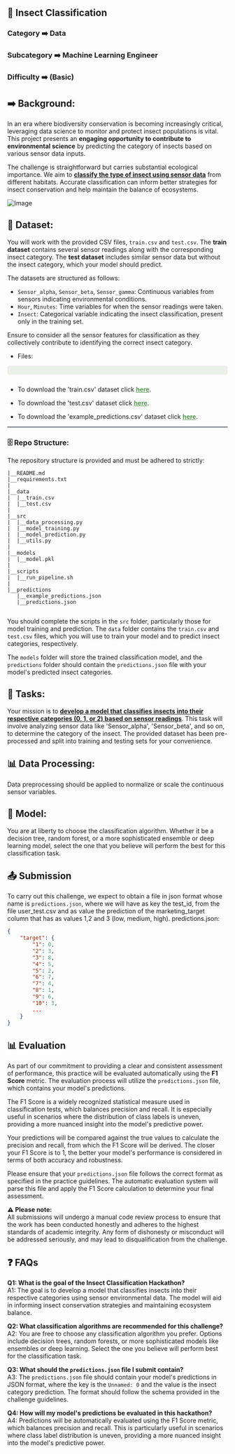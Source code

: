 ## 🌿 Insect Classification 

### Category   ➡️   Data

### Subcategory   ➡️   Machine Learning Engineer

### Difficulty   ➡️   (Basic)

## ➡️ Background:

In an era where biodiversity conservation is becoming increasingly critical, leveraging data science to monitor and protect insect populations is vital. This project presents an **engaging opportunity to contribute to environmental science** by predicting the category of insects based on various sensor data inputs.

The challenge is straightforward but carries substantial ecological importance. We aim to **<u>classify the type of insect using sensor data</u>** from different habitats. Accurate classification can inform better strategies for insect conservation and help maintain the balance of ecosystems.

![Image]()

## 📂 Dataset:

You will work with the provided CSV files, `train.csv` and `test.csv`. The **train dataset** contains several sensor readings along with the corresponding insect category. The **test dataset** includes similar sensor data but without the insect category, which your model should predict.

The datasets are structured as follows:

- `Sensor_alpha`, `Sensor_beta`, `Sensor_gamma`: Continuous variables from sensors indicating environmental conditions.
- `Hour`, `Minutes`: Time variables for when the sensor readings were taken.
- `Insect`: Categorical variable indicating the insect classification, present only in the training set.

Ensure to consider all the sensor features for classification as they collectively contribute to identifying the correct insect category.

- Files:

<div
  style="margin: 0 0 25px;
        overflow: hidden;
        padding-left : 30px;
        padding-right: 30px;
        padding-bottom: 20px;
        background-color: rgba(86, 151, 81, 0.12);
        border-radius: 5px;
        color:#dddddd;
        font-weight: 10"
>


</div>

- To download the 'train.csv' dataset click <a style ="color: rgba(86, 151, 81, 1); font-weight: 700;" href="https://challenges-asset-files.s3.us-east-2.amazonaws.com/data_sets/Data-Science/4+-+events/jobmadrid/dataset/jm_train.csv"> here</a>.

- To download the 'test.csv' dataset click <a style ="color: rgba(86, 151, 81, 1); font-weight: 700;" href="https://challenges-asset-files.s3.us-east-2.amazonaws.com/data_sets/Data-Science/4+-+events/jobmadrid/dataset/jm_X_test.csv"> here</a>.

- To download the 'example_predictions.csv' dataset click <a style ="color: rgba(86, 151, 81, 1); font-weight: 700;" href="https://challenges-asset-files.s3.us-east-2.amazonaws.com/data_sets/Data-Science/4+-+events/jump2digital/dataset/ejemplo_predicciones.csv"> here</a>.


</div>

<hr style="border:1px solid #404560; 
opacity: 0.5;"> </hr>

### 🗄️ Repo Structure:

The repository structure is provided and must be adhered to strictly:

```
|__README.md
|__requirements.txt
|
|__data
|  |__train.csv
|  |__test.csv
|
|__src
|  |__data_processing.py
|  |__model_training.py 
|  |__model_prediction.py
|  |__utils.py
|
|__models
|  |__model.pkl
|
|__scripts
|  |__run_pipeline.sh
|
|__predictions
   |__example_predictions.json
   |__predictions.json


```


You should complete the scripts in the `src` folder, particularly those for model training and prediction. The `data` folder contains the `train.csv` and `test.csv` files, which you will use to train your model and to predict insect categories, respectively.

The `models` folder will store the trained classification model, and the `predictions` folder should contain the `predictions.json` file with your model's predicted insect categories.


## 🎯 Tasks:

Your mission is to <u>**develop a model that classifies insects into their respective categories (0, 1, or 2) based on sensor readings**</u>. This task will involve analyzing sensor data like 'Sensor_alpha', 'Sensor_beta', and so on, to determine the category of the insect. The provided dataset has been pre-processed and split into training and testing sets for your convenience.

## 📊 Data Processing:

Data preprocessing should be applied to normalize or scale the continuous sensor variables.

## 🤖 Model:

You are at liberty to choose the classification algorithm. Whether it be a decision tree, random forest, or a more sophisticated ensemble or deep learning model, select the one that you believe will perform the best for this classification task.

## 📤 Submission

To carry out this challenge, we expect to obtain a file in json format whose name is `predictions.json`, where we will have as key the test_id, from the file user_test.csv and as value the prediction of the marketing_target column that has as values 1,2 and 3 (low, medium, high).
predictions.json:
```json
{
    "target": {
        "1": 0,
        "2": 3,
        "3": 8,
        "4": 5,
        "5": 2,
        "6": 7,
        "7": 4,
        "8": 1,
        "9": 6,
        "10": 3,
        ...
    }
}
```

## 📊 Evaluation

As part of our commitment to providing a clear and consistent assessment of performance, this practice will be evaluated automatically using the **F1 Score** metric. The evaluation process will utilize the `predictions.json` file, which contains your model's predictions.

The F1 Score is a widely recognized statistical measure used in classification tests, which balances precision and recall. It is especially useful in scenarios where the distribution of class labels is uneven, providing a more nuanced insight into the model's predictive power.

Your predictions will be compared against the true values to calculate the precision and recall, from which the F1 Score will be derived. The closer your F1 Score is to 1, the better your model's performance is considered in terms of both accuracy and robustness.

Please ensure that your `predictions.json` file follows the correct format as specified in the practice guidelines. The automatic evaluation system will parse this file and apply the F1 Score calculation to determine your final assessment.

**⚠️ Please note:**  
All submissions will undergo a manual code review process to ensure that the work has been conducted honestly and adheres to the highest standards of academic integrity. Any form of dishonesty or misconduct will be addressed seriously, and may lead to disqualification from the challenge.

## ❓ FAQs

**Q1: What is the goal of the Insect Classification Hackathon?**  
A1: The goal is to develop a model that classifies insects into their respective categories using sensor environmental data. The model will aid in informing insect conservation strategies and maintaining ecosystem balance.

**Q2: What classification algorithms are recommended for this challenge?**  
A2: You are free to choose any classification algorithm you prefer. Options include decision trees, random forests, or more sophisticated models like ensembles or deep learning. Select the one you believe will perform best for the classification task.

**Q3: What should the `predictions.json` file I submit contain?**  
A3: The `predictions.json` file should contain your model's predictions in JSON format, where the key is the `Unnamed: 0` and the value is the insect category prediction. The format should follow the schema provided in the challenge guidelines.

**Q4: How will my model's predictions be evaluated in this hackathon?**  
A4: Predictions will be automatically evaluated using the F1 Score metric, which balances precision and recall. This is particularly useful in scenarios where class label distribution is uneven, providing a more nuanced insight into the model's predictive power.

